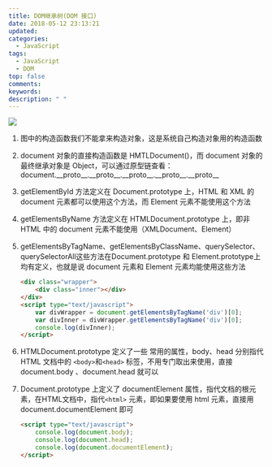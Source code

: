 ```yaml
---
title: DOM继承树(DOM 接口)
date: 2018-05-12 23:13:21
updated:
categories:
  - JavaScript
tags:
  - JavaScript
  - DOM
top: false
comments:
keywords:
description: " "
---
```


![](https://ws1.sinaimg.cn/large/006eYMu7ly1fpymq5jvpdj30fq0ds74h.jpg)

1. 图中的构造函数我们不能拿来构造对象，这是系统自己构造对象用的构造函数

2. document 对象的直接构造函数是 HMTLDocument()，而 document 对象的最终继承对象是 Object，可以通过原型链查看：document.\_\_proto\_\_.\_\_proto\_\_.\_\_proto\_\_.__proto\_\_.\_\_proto\_\_

3. getElementById 方法定义在 Document.prototype 上，HTML 和 XML 的 document 元素都可以使用这个方法，而 Element 元素不能使用这个方法

4. getElementsByName 方法定义在 HTMLDocument.prototype 上，即非 HTML 中的 document 元素不能使用（XMLDocument、Element）

5. getElementsByTagName、getElementsByClassName、querySelector、querySelectorAll这些方法在Document.prototype 和 Element.prototype上均有定义，也就是说 document 元素和 Element 元素均能使用这些方法

   ```html
   <div class="wrapper">
       <div class="inner"></div>
   </div>
   <script type="text/javascript">
       var divWrapper = document.getElementsByTagName('div')[0];
       var divInner = divWrapper.getElementsByTagName('div')[0];
       console.log(divInner);
   </script>
   ```

6. HTMLDocument.prototype 定义了一些 常用的属性，body、head 分别指代 HTML 文档中的 `<body>`和`<head>` 标签，不用专门取出来使用，直接 document.body 、document.head 就可以

7. Document.prototype 上定义了 documentElement 属性，指代文档的根元素，在HTML文档中，指代`<html>` 元素，即如果要使用 html 元素，直接用 document.documentElement 即可

   ```html
   <script type="text/javascript">
       console.log(document.body);
       console.log(document.head);
       console.log(document.documentElement);
   </script>
   ```